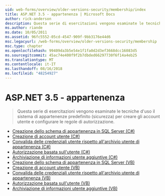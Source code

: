 ```yaml
---
uid: web-forms/overview/older-versions-security/membership/index
title: ASP.NET 3.5 - appartenenza | Microsoft Docs
author: rick-anderson
description: Questa serie di esercitazioni vengono esaminate le tecniche d'uso il sistema di appartenenze predefinito (sicurezza) per creare gli account utente e configurare le regole di autorizzazione.
ms.author: riande
ms.date: 10/05/2011
ms.assetid: 96fc5552-05cd-4547-909f-9bb3176e44d6
msc.legacyurl: /web-forms/overview/older-versions-security/membership
msc.type: chapter
ms.openlocfilehash: 99409da3b5e54e1f1fa0d2d3ef3668dcc16083d5
ms.sourcegitcommit: 45ac74e400f9f2b7dbded66297730f6f14a4eb25
ms.translationtype: MT
ms.contentlocale: it-IT
ms.lasthandoff: 08/16/2018
ms.locfileid: "48254927"
---
```

<a name="aspnet-35---membership"></a>ASP.NET 3.5 - appartenenza
====================
> Questa serie di esercitazioni vengono esaminate le tecniche d'uso il sistema di appartenenze predefinito (sicurezza) per creare gli account utente e configurare le regole di autorizzazione.


- [Creazione dello schema di appartenenza in SQL Server (C#)](creating-the-membership-schema-in-sql-server-cs.md)
- [Creazione di account utente (C#)](creating-user-accounts-cs.md)
- [Convalida delle credenziali utente rispetto all'archivio utente di appartenenza (C#)](validating-user-credentials-against-the-membership-user-store-cs.md)
- [Autorizzazione basata sull'utente (C#)](user-based-authorization-cs.md)
- [Archiviazione di informazioni utente aggiuntive (C#)](storing-additional-user-information-cs.md)
- [Creazione dello schema di appartenenza in SQL Server (VB)](creating-the-membership-schema-in-sql-server-vb.md)
- [Creazione di account utente (VB)](creating-user-accounts-vb.md)
- [Convalida delle credenziali utente rispetto all'archivio utente di appartenenza (VB)](validating-user-credentials-against-the-membership-user-store-vb.md)
- [Autorizzazione basata sull'utente (VB)](user-based-authorization-vb.md)
- [Archiviazione di informazioni utente aggiuntive (VB)](storing-additional-user-information-vb.md)
